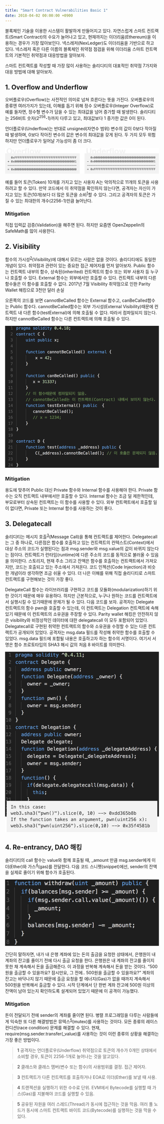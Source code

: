 ```yaml
---
title: "Smart Contract Vulnerabilities Basic 1"
date: 2018-04-02 00:00:00 +0900
---
```

블록체인 기술을 이용한 시스템이 활발하게 만들어지고 있다. 자연스럽게 스마트 컨트랙트(Smart Contract)의 수요가 늘어나고 있고, 현재까지는 이더리움(Ethereum)을 이용하는 경우가 가장 많아보인다. 넥스레저(NexLedger)도 이더리움을 기반으로 하고 있다. 넥스레저 혹은 다른 이름의 블록체인 취약점 점검을 위해 이더리움 스마트 컨트랙트의 기본적인 취약점과 대응방법을 알아보자.

스마트 컨트랙트를 작성할 때 가장 많이 사용하는 솔리디티의 대표적인 취약점 7가지와 대응 방법에 대해 알아보자.

## 1. Overflow and Underflow
오버플로우(Overflow)는 사전적인 의미로 넘쳐 흐른다는 뜻을 가진다. 오버플로우의 종류엔 여러가지가 있는데, 이해를 돕기 위해 정수 오버플로우(Integer Overflow)로 예를 들자면, 정수형 변수가 담을 수 있는 최대값을 넘어 증가할 때 발생한다. 솔리디티는 256비트 숫자(2<sup>256</sup>-1)까지 다루고 있고, 최대값보다 1 증가한 값은 0이 된다.

언더플로우(Underflow)는 반대로 unsigned(자연수 범위) 변수의 값이 0보다 작아질 때 발생하며, 0보다 작아진 변수의 값은 변수의 최대값을 갖게 된다. 두 가지 모두 위험하지만 언더플로우가 일어날 가능성이 좀 더 크다. 

![00](/assets/images/posts/20180402SmartContractVulnerabilitiesBasic1/00.png)

예를 들어 토큰(Token) 10개를 가지고 있는 사용자 A는 악의적으로 11개의 토큰을 사용하려고 할 수 있다. 만약 코드에서 이 취약점을 확인하지 않는다면, 공격자는 자신이 가지고 있는 토큰(10개)보다 더 많은 토큰을 소비<sup id="a1">[1](#footnote1)</sup>할 수 있다. 그리고 공격자의 토큰은 가질 수 있는 최대한의 개수(2256-1)만큼 늘어난다.

### Mitigation
직접 입력값 검증(Validation)을 해주면 된다. 하지만 요즘엔 OpenZeppelin의  SafeMath를 많이 사용한다.

## 2. Visibility
함수의 가시성<sup id="a2">[2](#footnote2)</sup>(Visibility)에 대해서 모르는 사람은 없을 것이다. 솔리디티에도 동일한 개념이 있다. 취약점과 관련이 있는 중요한 접근 제어자를 먼저 알아보자. Public 함수는 컨트랙트 내부의 함수, 상속된(inherited) 컨트랙트의 함수 또는 외부 사용자 등 누구나 호출할 수 있다. External 함수는 외부에서만 호출할 수 있다. 컨트랙트 내부의 다른 함수들은 이 함수를 호출할 수 없다. 
2017년 7월 Visibility 취약점으로 인한 Parity Wallet 해킹으로 3천만 달러 손실

오른쪽의 코드를 보면 cannotBeCalled 함수는 External 함수고, canBeCalled함수는 Public 함수다. cannotBeCalled함수는 외부 가시성(External Visibility)때문에 컨트랙트 내 다른 함수(testExternal)에 의해 호출될 수 없다. 따라서 컴파일되지 않는다. 하지만 cannotBeCalled 함수는 다른 컨트랙트에 의해 호출될 수 있다.

![01](/assets/images/posts/20180402SmartContractVulnerabilitiesBasic1/01.png)

### Mitigation
용도에 맞추어 Public 대신 Private 함수와 Internal 함수를 사용해야 한다. Private 함수는  오직 컨트랙트 내부에서만 호출할 수 있다. Internal 함수는 조금 덜 제한적인데, 부모로부터 상속된 컨트랙트는 이 함수를 사용할 수 있다. 외부 컨트랙트에서 호출할 일이 없다면, Private 또는 Internal 함수를 사용하는 것이 좋다.

## 3. Delegatecall
솔리디티는 메시지 호출<sup id="a3">[3](#footnote3)</sup>(Message Call)을 통해 컨트랙트를 제어한다. Delegatecall는 그 중 하나로, 다른점은 함수를 호출하고 있는 컨트랙트의 컨텍스트(Context)에서 대상 주소의 코드가 실행된다는 점과 msg.sender와 msg.value의 값이 바뀌지 않는다는 점이다. 컨트랙트가 런타임(runtime)에 다른 주소의 코드를 동적으로 불러올 수 있음을 의미한다. 스토리지, 현재 주소 그리고 잔액은 함수를 호출하는 컨트랙트에서 가져오지만, 코드는 호출되고 있는 주소에서 가져온다.
코드 인젝션(Code Injection)과 비슷한 개념이라 생각하면 조금 쉬울 수 있다.
더 나은 이해를 위해 직접 솔리디티로 스마트 컨트랙트를 구현해보는 것이 가장 좋다.

DelegateCall 함수는 라이브러리를 구현하고 코드를 모듈화(modularization)하기 위한 것이기 때문에 매우 유용하다. 하지만 근본적으로, 누구나 원하는 코드를 컨트랙트에서 실행시킬 수 있기때문에 문제가 될 수 있다.
다음 코드를 보자. 공격자는 Delegate 컨트랙트의 함수 pwn을 호출할 수 있는데, 이 컨트랙트는 Delegation 컨트랙트에 속해 있기 때문에 이 컨트랙트의 소유권을 주장할 수 있다.
Parity wallet 해킹은 안전하지 않은 visibility와 비정상적인 데이터에 대한 delegatecall 이 모두 포함되어 있었다. Delegatecall로 구현된 취약한 컨트랙트의 함수와 소유권을 수정할 수 있는 다른 컨트랙트가 공개되어 있었다. 공격자는 msg.data 필드를 작성해 취약한 함수를 호출할 수 있었다.
msg.data 필드에 포함될 내용은 호출하고자 하는 함수의 서명이다. 여기서 서명은 함수 프로토타입의 SHA3 해시 값의 처음 8 바이트를 의미한다.

![02](/assets/images/posts/20180402SmartContractVulnerabilitiesBasic1/02.png)

## 4. Re-entrancy, DAO 해킹
솔리디티의 call 함수는 value와 함께 호출될 때, _amount 만큼 msg.sender에게 이더(Ether)와 가스<sup id="a4">[4](#footnote4)</sup>(gas)를 전달한다. 다음 코드 스니펫(snippet)에선, sender의 잔액을 실제로 줄이기 위해 함수가 호출된다.

![03](/assets/images/posts/20180402SmartContractVulnerabilitiesBasic1/03.png)

간단히 말하자면, 내가 내 은행 계좌에 있는 돈의 출금을 요청한 상태에서, 은행원이 내 계좌의 잔고를 줄이기 전에 다시 출금 요청을 한다. 은행원은 내 계좌의 잔고를 줄이지 못한 채 계속해서 돈을 출금해준다. 이 과정을 반복해 계속해서 돈을 받는 것이다.
“500원을 출금할 수 있을까요? 잠시만요, 그 전에.. 500원을 출금할 수 있을까요?”
계좌의 잔고는 바닥나지 않기 때문에 출금 요청을 할 에너지(Gas)가 없을 때까지 계속해서 500원을 반복해서 출금할 수 있다. 시작 단계에서 단 한번 계좌 잔고에 500원 이상의 잔액이 남아 있는지 확인하도록 설계되어 있었기 때문에 이 공격이 가능했다.

### Mitigation
돈이 전달되기 전에 sender의 계좌를 줄이면 된다. 병렬 프로그래밍을 다루는 사람들에게 익숙한 또 다른 해결방법은 뮤텍스<sup id="a5">[5](#footnote5)</sup>(mutex)를 사용하는 것이다. 모든 종류의 레이스 컨디션(race condition) 문제를 해결할 수 있다.
현재, require(msg.sender.transfer(_value)를 사용하는 것이 이런 종류의 상황을 해결하는 가장 좋은 방법이다.

><b id="footnote1">1</b> 공격자는 언더플로우(Underflow) 취약점으로 토큰의 개수가 0개인 상태에서 소비할 경우, 토큰이 2256-1개로 늘어나는 것을 알고있다.

><b id="footnote2">2</b> 클래스와 클래스 맴버(변수 또는 함수)의 사용범위를 결정. 접근 제어자.

><b id="footnote3">3</b> 컨트랙트가 다른 컨트랙트를 호출하거나 EOA로 이더(Ether)를 보낼 때 사용.

><b id="footnote4">4</b> 트랜젝션을 실행하기 위한 수수료 단위. EVM에서 Bytecode를 실행할 때 가스(Gas)를 지불해야 코드를 실행할 수 있음.

><b id="footnote5">5</b> 공유된 자원을 여러 스레드(Thread)가 동시에 접근하는 것을 막음. 여러 풀 노드가 동시에 스마트 컨트랙트 바이트 코드(Bytecode)를 실행하는 것을 막을 수 있다.
